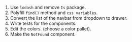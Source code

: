 1. Use `lodash` and remove `Is` package.
2. Polyfill `find()` method and `css variables`.
3. Convert the list of the navbar from dropdown to drawer.
4. Write tests for the components.
5. Edit the colors. (choose a color pallet).
6. Make the `NotFound` component.
